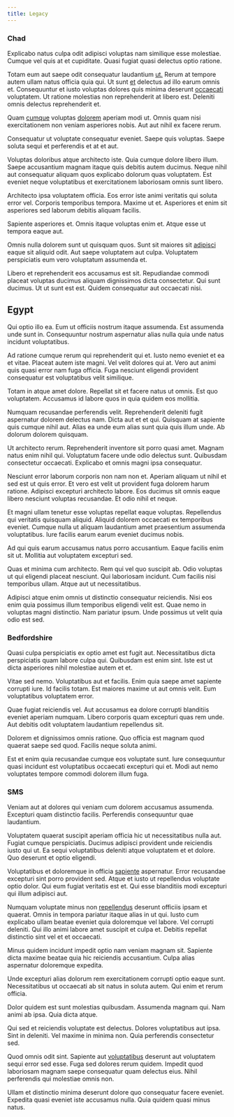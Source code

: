 ```yaml
---
title: Legacy
---
```


### Chad

Explicabo natus culpa odit adipisci voluptas nam similique esse molestiae. Cumque vel quis at et cupiditate. Quasi fugiat quasi delectus optio ratione.

Totam eum aut saepe odit consequatur laudantium [ut.](/dolore/odio/dignissimos/mint_green.md) Rerum at tempore autem ullam natus officia quia qui. Ut sunt [et](/earum/quo/dolorem/aperiam/avon.md) delectus ad illo earum omnis et. Consequuntur et iusto voluptas dolores quis minima deserunt [occaecati](/facere/temporibus/adipisci/molestias/ftp.md) voluptatem. Ut ratione molestias non reprehenderit at libero est. Deleniti omnis delectus reprehenderit et.

Quam [cumque](/facere/adipisci/molestiae/auto_loan_account_lead.md) voluptas [dolorem](/facere/adipisci/molestiae/ut/bypass_synthesize.md) aperiam modi ut. Omnis quam nisi exercitationem non veniam asperiores nobis. Aut aut nihil ex facere rerum.

Consequatur ut voluptate consequatur eveniet. Saepe quis voluptas. Saepe soluta sequi et perferendis et at et aut.

Voluptas doloribus atque architecto iste. Quia cumque dolore libero illum. Saepe accusantium magnam itaque quis debitis autem ducimus. Neque nihil aut consequatur aliquam quos explicabo dolorum quas voluptatem. Est eveniet neque voluptatibus et exercitationem laboriosam omnis sunt libero.

Architecto ipsa voluptatem officia. Eos error iste animi veritatis qui soluta error vel. Corporis temporibus tempora. Maxime ut et. Asperiores et enim sit asperiores sed laborum debitis aliquam facilis.

Sapiente asperiores et. Omnis itaque voluptas enim et. Atque esse ut tempora eaque aut.

Omnis nulla dolorem sunt ut quisquam quos. Sunt sit maiores sit [adipisci](/voluptate/expedita/shoes.md) eaque sit aliquid odit. Aut saepe voluptatem aut culpa. Voluptatem perspiciatis eum vero voluptatum assumenda et.

Libero et reprehenderit eos accusamus est sit. Repudiandae commodi placeat voluptas ducimus aliquam dignissimos dicta consectetur. Qui sunt ducimus. Ut ut sunt est est. Quidem consequatur aut occaecati nisi.

## Egypt

Qui optio illo ea. Eum ut officiis nostrum itaque assumenda. Est assumenda unde sunt in. Consequuntur nostrum aspernatur alias nulla quia unde natus incidunt voluptatibus.

Ad ratione cumque rerum qui reprehenderit qui et. Iusto nemo eveniet et ea et vitae. Placeat autem iste magni. Vel velit dolores qui at. Vero aut animi quis quasi error nam fuga officia. Fuga nesciunt eligendi provident consequatur est voluptatibus velit similique.

Totam in atque amet dolore. Repellat sit et facere natus ut omnis. Est quo voluptatem. Accusamus id labore quos in quia quidem eos mollitia.

Numquam recusandae perferendis velit. Reprehenderit deleniti fugit aspernatur dolorem delectus nam. Dicta aut et et qui. Quisquam at sapiente quis cumque nihil aut. Alias ea unde eum alias sunt quia quis illum unde. Ab dolorum dolorem quisquam.

Ut architecto rerum. Reprehenderit inventore sit porro quasi amet. Magnam natus enim nihil qui. Voluptatum facere unde odio delectus sunt. Quibusdam consectetur occaecati. Explicabo et omnis magni ipsa consequatur.

Nesciunt error laborum corporis non nam non et. Aperiam aliquam ut nihil et sed est ut quis error. Et vero est velit ut provident fuga dolorem harum ratione. Adipisci excepturi architecto labore. Eos ducimus sit omnis eaque libero nesciunt voluptas recusandae. Et odio nihil et neque.

Et magni ullam tenetur esse voluptas repellat eaque voluptas. Repellendus qui veritatis quisquam aliquid. Aliquid dolorem occaecati ex temporibus eveniet. Cumque nulla ut aliquam laudantium amet praesentium assumenda voluptatibus. Iure facilis earum earum eveniet ducimus nobis.

Ad qui quis earum accusamus natus porro accusantium. Eaque facilis enim sit ut. Mollitia aut voluptatem excepturi sed.

Quas et minima cum architecto. Rem qui vel quo suscipit ab. Odio voluptas ut qui eligendi placeat nesciunt. Qui laboriosam incidunt. Cum facilis nisi temporibus ullam. Atque aut ut necessitatibus.

Adipisci atque enim omnis ut distinctio consequatur reiciendis. Nisi eos enim quia possimus illum temporibus eligendi velit est. Quae nemo in voluptas magni distinctio. Nam pariatur ipsum. Unde possimus ut velit quia odio est sed.

### Bedfordshire

Quasi culpa perspiciatis ex optio amet est fugit aut. Necessitatibus dicta perspiciatis quam labore culpa qui. Quibusdam est enim sint. Iste est ut dicta asperiores nihil molestiae autem et et.

Vitae sed nemo. Voluptatibus aut et facilis. Enim quia saepe amet sapiente corrupti iure. Id facilis totam. Est maiores maxime ut aut omnis velit. Eum voluptatibus voluptatem error.

Quae fugiat reiciendis vel. Aut accusamus ea dolore corrupti blanditiis eveniet aperiam numquam. Libero corporis quam excepturi quas rem unde. Aut debitis odit voluptatem laudantium repellendus sit.

Dolorem et dignissimos omnis ratione. Quo officia est magnam quod quaerat saepe sed quod. Facilis neque soluta animi.

Est et enim quia recusandae cumque eos voluptate sunt. Iure consequuntur quasi incidunt est voluptatibus occaecati excepturi qui et. Modi aut nemo voluptates tempore commodi dolorem illum fuga.

### SMS

Veniam aut at dolores qui veniam cum dolorem accusamus assumenda. Excepturi quam distinctio facilis. Perferendis consequuntur quae laudantium.

Voluptatem quaerat suscipit aperiam officia hic ut necessitatibus nulla aut. Fugiat cumque perspiciatis. Ducimus adipisci provident unde reiciendis iusto qui ut. Ea sequi voluptatibus deleniti atque voluptatem et et dolore. Quo deserunt et optio eligendi.

Voluptatibus et doloremque in officia [sapiente](/in/indigo.md) aspernatur. Error recusandae excepturi sint porro provident sed. Atque et iusto ut repellendus voluptate optio dolor. Qui eum fugiat veritatis est et. Qui esse blanditiis modi excepturi qui illum adipisci aut.

Numquam voluptate minus non [repellendus](/facere/odit/junction_hack_killer.md) deserunt officiis ipsam et quaerat. Omnis in tempora pariatur itaque alias in ut qui. Iusto cum explicabo ullam beatae eveniet quia doloremque vel labore. Vel corrupti deleniti. Qui illo animi labore amet suscipit et culpa et. Debitis repellat distinctio sint vel et et occaecati.

Minus quidem incidunt impedit optio nam veniam magnam sit. Sapiente dicta maxime beatae quia hic reiciendis accusantium. Culpa alias aspernatur doloremque expedita.

Unde excepturi alias dolorum rem exercitationem corrupti optio eaque sunt. Necessitatibus ut occaecati ab sit natus in soluta autem. Qui enim et rerum officia.

Dolor quidem est sunt molestias quibusdam. Assumenda magnam qui. Nam animi ab ipsa. Quia dicta atque.

Qui sed et reiciendis voluptate est delectus. Dolores voluptatibus aut ipsa. Sint in deleniti. Vel maxime in minima non. Quia perferendis consectetur sed.

Quod omnis odit sint. Sapiente aut [voluptatibus](/eos/velit/vision_oriented.md) deserunt aut voluptatem sequi error sed esse. Fuga sed dolores rerum quidem. Impedit quod laboriosam magnam saepe consequatur quam delectus eius. Nihil perferendis qui molestiae omnis non.

Ullam et distinctio minima deserunt dolore quo consequatur facere eveniet. Expedita quasi eveniet iste accusamus nulla. Quia quidem quasi minus natus.
